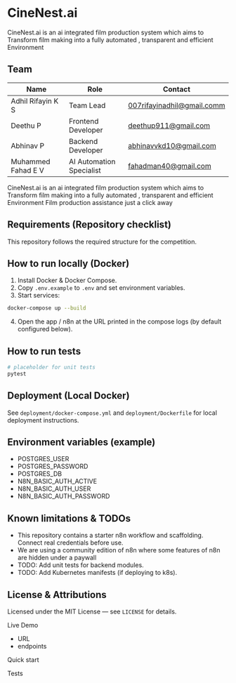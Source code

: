 
# CineNest.ai

 CineNest.ai is an ai integrated film production system which aims to Transform film making into a fully automated , transparent  and efficient  Environment

## Team

| Name                  | Role                         | Contact                        |
|-----------------------|------------------------------|--------------------------------|
| Adhil Rifayin K S     | Team Lead                    | 007rifayinadhil@gmail.comm     |
| Deethu P              | Frontend Developer           | deethup911@gmail.com           |
| Abhinav P             | Backend Developer            | abhinavvkd10@gmail.com         |
| Muhammed Fahad E V    | AI Automation Specialist     | fahadman40@gmail.com           |

CineNest.ai is an ai integrated film production system which aims to Transform film making into a fully automated , transparent  and efficient  Environment 
Film production assistance just  a click away 


## Requirements (Repository checklist)
This repository follows the required structure for the competition.

## How to run locally (Docker)
1. Install Docker & Docker Compose.
2. Copy `.env.example` to `.env` and set environment variables.
3. Start services:
```bash
docker-compose up --build
```
4. Open the app / n8n at the URL printed in the compose logs (by default configured below).

## How to run tests
```bash
# placeholder for unit tests
pytest
```

## Deployment (Local Docker)
See `deployment/docker-compose.yml` and `deployment/Dockerfile` for local deployment instructions.

## Environment variables (example)
- POSTGRES_USER
- POSTGRES_PASSWORD
- POSTGRES_DB
- N8N_BASIC_AUTH_ACTIVE
- N8N_BASIC_AUTH_USER
- N8N_BASIC_AUTH_PASSWORD

## Known limitations & TODOs
- This repository contains a starter n8n workflow and scaffolding. Connect real credentials before use.
- We are using a community edition of n8n where some features of n8n are hidden under a paywall
- TODO: Add unit tests for backend modules.
- TODO: Add Kubernetes manifests (if deploying to k8s).

## License & Attributions
Licensed under the MIT License — see `LICENSE` for details.

Live Demo
- URL
- endpoints

Quick start 


Tests 



